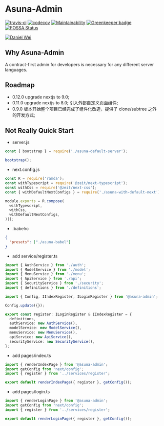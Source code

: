 # Asuna-Admin

[![travis-ci](https://travis-ci.org/danielwii/asuna-admin.svg?branch=master)](https://travis-ci.org/danielwii/asuna-admin)
[![codecov](https://codecov.io/gh/danielwii/asuna-admin/branch/master/graph/badge.svg)](https://codecov.io/gh/danielwii/asuna-admin)
[![Maintainability](https://api.codeclimate.com/v1/badges/b140ae8b66b0d6f3e907/maintainability)](https://codeclimate.com/github/danielwii/asuna-admin/maintainability)
[![Greenkeeper badge](https://badges.greenkeeper.io/danielwii/asuna-admin.svg)](https://greenkeeper.io/)
[![FOSSA Status](https://app.fossa.io/api/projects/git%2Bgithub.com%2Fdanielwii%2Fasuna-admin.svg?type=shield)](https://app.fossa.io/projects/git%2Bgithub.com%2Fdanielwii%2Fasuna-admin?ref=badge_shield)

[![Daniel Wei](https://img.shields.io/badge/%3C%2F%3E%20with%20%E2%99%A5%20by-Daniel%20Wei-ff0000.svg)](https://github.com/danielwii)

## Why Asuna-Admin

A contract-first admin for developers is necessary for any different server languages.

## Roadmap

- 0.12.0 upgrade nextjs to 9.0;
- 0.11.0 upgrade nextjs to 8.0; 引入外部自定义页面组件;
- 0.9.0 版本开始整个项目已经完成了组件化改造，提供了 clone/subtree 之外的开发方式;

## Not Really Quick Start

- server.js

```javascript
const { bootstrap } = require('./asuna-default-server');

bootstrap();
```

- next.config.js

```javascript
const R = require('ramda');
const withTypescript = require('@zeit/next-typescript');
const withCss = require('@zeit/next-css');
const { withDefaultNextConfigs } = require('./asuna-with-default-next');

module.exports = R.compose(
  withTypescript,
  withCss,
  withDefaultNextConfigs,
)();
```

- .babelrc

```json
{
  "presets": ["./asuna-babel"]
}
```

- add service/register.ts

```typescript
import { AuthService } from './auth';
import { ModelService } from './model';
import { MenuService } from './menu';
import { ApiService } from './api';
import { SecurityService } from './security';
import { definitions } from './definitions';

import { Config, IIndexRegister, ILoginRegister } from '@asuna-admin';

Config.update({});

export const register: ILoginRegister & IIndexRegister = {
  definitions,
  authService: new AuthService(),
  modelService: new ModelService(),
  menuService: new MenuService(),
  apiService: new ApiService(),
  securityService: new SecurityService(),
};
```

- add pages/index.ts

```typescript
import { renderIndexPage } from '@asuna-admin';
import getConfig from 'next/config';
import { register } from '../services/register';

export default renderIndexPage({ register }, getConfig());
```

- add pages/login.ts

```typescript
import { renderLoginPage } from '@asuna-admin';
import getConfig from 'next/config';
import { register } from '../services/register';

export default renderLoginPage({ register }, getConfig());
```
